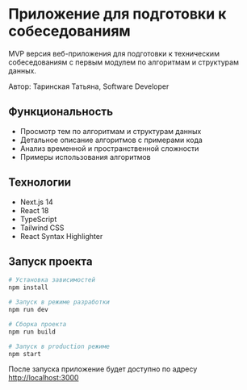 # Приложение для подготовки к собеседованиям

MVP версия веб-приложения для подготовки к техническим собеседованиям с первым модулем по алгоритмам и структурам данных.

Автор: Таринская Татьяна, Software Developer

## Функциональность

- Просмотр тем по алгоритмам и структурам данных
- Детальное описание алгоритмов с примерами кода
- Анализ временной и пространственной сложности
- Примеры использования алгоритмов

## Технологии

- Next.js 14
- React 18
- TypeScript
- Tailwind CSS
- React Syntax Highlighter

## Запуск проекта

```bash
# Установка зависимостей
npm install

# Запуск в режиме разработки
npm run dev

# Сборка проекта
npm run build

# Запуск в production режиме
npm start
```

После запуска приложение будет доступно по адресу [http://localhost:3000](http://localhost:3000)
